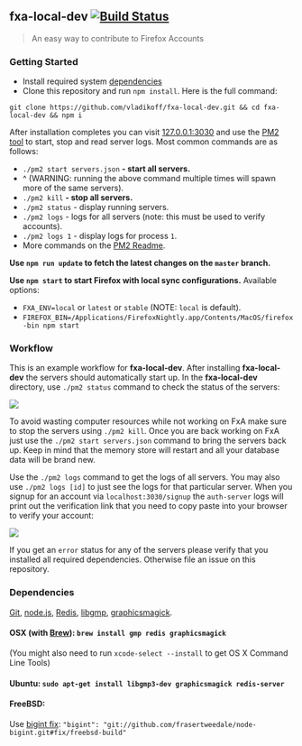 ## fxa-local-dev [![Build Status](https://travis-ci.org/vladikoff/fxa-local-dev.svg?branch=master)](https://travis-ci.org/vladikoff/fxa-local-dev)
> An easy way to contribute to Firefox Accounts

### Getting Started

- Install required system [dependencies](#dependencies)
- Clone this repository and run `npm install`. Here is the full command:
```
git clone https://github.com/vladikoff/fxa-local-dev.git && cd fxa-local-dev && npm i
``` 

After installation completes you can visit [127.0.0.1:3030](http://127.0.0.1:3030/) and use the [PM2 tool](https://github.com/Unitech/PM2#main-features) to start, stop and read server logs.  Most common commands are as follows:

- `./pm2 start servers.json` **- start all servers.** 
- ^ (WARNING: running the above command multiple times will spawn more of the same servers).
- `./pm2 kill` **- stop all servers.**
- `./pm2 status` - display running servers. 
- `./pm2 logs` - logs for all servers (note: this must be used to verify accounts).
- `./pm2 logs 1` - display logs for process `1`.
- More commands on the [PM2 Readme](https://github.com/Unitech/PM2#main-features).

**Use `npm run update` to fetch the latest changes on the `master` branch.**

**Use `npm start` to start Firefox with local sync configurations.**
Available options:

* `FXA_ENV=local` or `latest` or `stable` (NOTE: `local` is default).
* `FIREFOX_BIN=/Applications/FirefoxNightly.app/Contents/MacOS/firefox-bin npm start`

### Workflow

This is an example workflow for **fxa-local-dev**. After installing **fxa-local-dev** the servers should automatically start up. In the **fxa-local-dev** directory, use `./pm2 status` command to check the status of the servers: 

![](http://i.imgur.com/eqL8FiZ.png)

To avoid wasting computer resources while not working on FxA make sure to stop the servers using `./pm2 kill`.
Once you are back working on FxA just use the `./pm2 start servers.json` command to bring the servers back up. Keep in mind that the memory store will restart and all your database data will be brand new.

Use the `./pm2 logs` command to get the logs of all servers. You may also use `./pm2 logs [id]` to just see the logs for that particular server. When you signup for an account via `localhost:3030/signup` the `auth-server` logs will print out the verification link that you need to copy paste into your browser to verify your account:

![](http://i.imgur.com/oGYXSPl.png)

If you get an `error` status for any of the servers please verify that you installed all required dependencies. Otherwise file an issue on this repository.  

### Dependencies

[Git](http://git-scm.com/book/en/v2/Getting-Started-Installing-Git), 
[node.js](http://nodejs.org/), 
[Redis](http://redis.io/), 
[libgmp](https://gmplib.org/),
[graphicsmagick](http://www.graphicsmagick.org/).

#### OSX (with [Brew](http://brew.sh/)): `brew install gmp redis graphicsmagick`

(You might also need to run `xcode-select --install` to get OS X Command Line Tools)

#### Ubuntu: `sudo apt-get install libgmp3-dev graphicsmagick redis-server`

#### FreeBSD: 
Use [bigint fix](https://github.com/substack/node-bigint/pull/29): `"bigint": "git://github.com/frasertweedale/node-bigint.git#fix/freebsd-build"`
